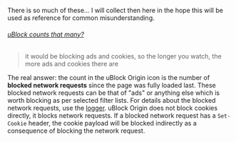 There is so much of these... I will collect then here in the hope this will be used as reference for common misunderstanding.

###### [uBlock counts that many?](http://linustechtips.com/main/topic/461485-ublock-counts-that-many/)

> it would be blocking ads and cookies, so the longer you watch, the more ads and cookies there are

The real answer: the count in the uBlock Origin icon is the number of **blocked network requests** since the page was fully loaded last. These blocked network requests can be that of "ads" or anything else which is worth blocking as per selected filter lists. For details about the blocked network requests, use the [logger](https://github.com/gorhill/uBlock/wiki/The-logger). uBlock Origin does not block cookies directly, it blocks network requests. If a blocked network request has a `Set-Cookie` header, the cookie payload will be blocked indirectly as a consequence of blocking the network request.